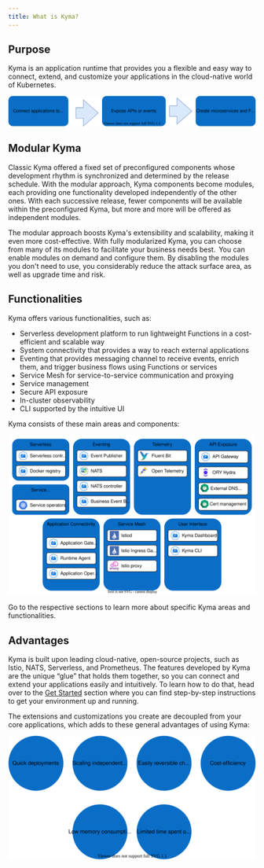 ```yaml
---
title: What is Kyma?
---
```


## Purpose

Kyma is an application runtime that provides you a flexible and easy way to connect, extend, and customize your applications in the cloud-native world of Kubernetes.

![overview](./assets/kyma-overview.svg)

## Modular Kyma

Classic Kyma offered a fixed set of preconfigured components whose development rhythm is synchronized and determined by the release schedule. With the modular approach, Kyma components become modules, each providing one functionality developed independently of the other ones. With each successive release, fewer components will be available within the preconfigured Kyma, but more and more will be offered as independent modules.

The modular approach boosts Kyma's extensibility and scalability, making it even more cost-effective. With fully modularized Kyma, you can choose from many of its modules to facilitate your business needs best.  You can enable modules on demand and configure them. By disabling the modules you don't need to use, you considerably reduce the attack surface area, as well as upgrade time and risk.

## Functionalities

Kyma offers various functionalities, such as:  

- Serverless development platform to run lightweight Functions in a cost-efficient and scalable way
- System connectivity that provides a way to reach external applications
- Eventing that provides messaging channel to receive events, enrich them, and trigger business flows using Functions or services
- Service Mesh for service-to-service communication and proxying
- Service management
- Secure API exposure
- In-cluster observability
- CLI supported by the intuitive UI

Kyma consists of these main areas and components:

![areas](./assets/kyma-areas.svg)

Go to the respective sections to learn more about specific Kyma areas and functionalities.

## Advantages

Kyma is built upon leading cloud-native, open-source projects, such as Istio, NATS, Serverless, and Prometheus. The features developed by Kyma are the unique “glue” that holds them together, so you can connect and extend your applications easily and intuitively. To learn how to do that, head over to the [Get Started](../02-get-started) section where you can find step-by-step instructions to get your environment up and running.

The extensions and customizations you create are decoupled from your core applications, which adds to these general advantages of using Kyma:

![advantages](./assets/kyma-advantages.svg)

